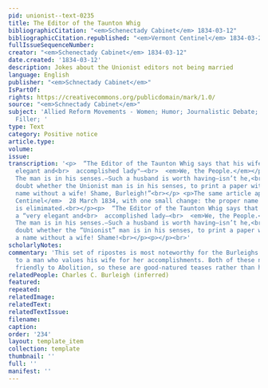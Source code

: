 ```yaml
---
pid: unionist--text-0235
title: The Editor of the Taunton Whig
bibliographicCitation: "<em>Schenectady Cabinet</em> 1834-03-12"
bibliographicCitation.republished: "<em>Vermont Centinel</em> 1834-03-28"
fullIssueSequenceNumber: 
creator: "<em>Schenectady Cabinet</em> 1834-03-12"
date.created: '1834-03-12'
description: Jokes about the Unionist editors not being married
language: English
publisher: "<em>Schnectady Cabinet</em>"
IsPartOf: 
rights: https://creativecommons.org/publicdomain/mark/1.0/
source: "<em>Schnectady Cabinet</em>"
subject: 'Allied Reform Movements - Women; Humor; Journalistic Debate; Miscellaneous
  Filler; '
type: Text
category: Positive notice
article.type: 
volume: 
issue: 
transcription: '<p>  “The Editor of the Taunton Whig says that his wife is a “very
  elegant and<br>  accomplished lady"—<br>  <em>We, the People.</em></p><p>  Good!
  The man is in his senses.—Such a husband is worth having—isn’t he,<br>  girls?—“<br>  <em>Unionist”</em></p><p>  We
  doubt whether the Unionist man is in his senses, to print a paper with such<br>  a
  name without a wife! Shame, Burleigh!”<br></p> <p>The same article appears in the<br>  <em>Vermont
  Centinel</em>  28 March 1834, with one small change: the proper name of "Burleigh"
  is elimimated.<br></p><p>  “The Editor of the Taunton Whig says that his wife is
  a “very elegant and<br>  accomplished lady—<br>  <em>We, the People.</em></p><p>  Good!
  The man is in his senses.—Such a husband is worth having—isn’t he,<br>  girls?—“<br>  <em>Unionist”</em></p><p>  We
  doubt whether the “Unionist” man is in his senses, to print a paper with<br>  such
  a name without a wife! Shame!<br></p><p></p><br>'
scholarlyNotes: 
commentary: 'This set of ripostes is most noteworthy for the Burleighs'' calling attention
  to a man who values his wife for her accomplishments. Both of these newspapers were
  friendly to Abolition, so these are good-natured teases rather than hostile attacks. '
relatedPeople: Charles C. Burleigh (inferred)
featured: 
repeated: 
relatedImage: 
relatedText: 
relatedTextIssue: 
filename: 
caption: 
order: '234'
layout: template_item
collection: template
thumbnail: ''
full: ''
manifest: ''
---
```

